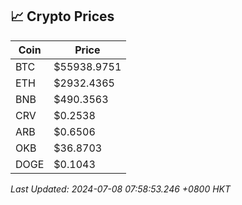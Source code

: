 ## 📈 Crypto Prices

| Coin | Price |
| ---- | ----- |
| BTC | $55938.9751 |
| ETH | $2932.4365 |
| BNB | $490.3563 |
| CRV | $0.2538 |
| ARB | $0.6506 |
| OKB | $36.8703 |
| DOGE | $0.1043 |

_Last Updated: 2024-07-08 07:58:53.246 +0800 HKT_